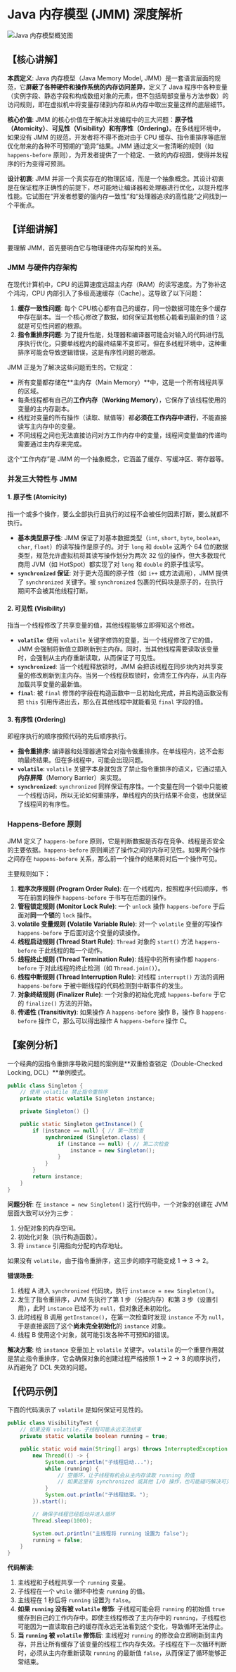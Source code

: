 # Java 内存模型 (JMM) 深度解析

<img src="https://cdn.jsdelivr.net/gh/TOTCTS/Java-Learn-Docs@main/docs/public/assets/java/concurrent/jmm-overview.svg" alt="Java 内存模型概览图" style="max-width: 800px; margin: 0 auto; display: block;"/>

## 【核心讲解】

**本质定义**: Java 内存模型（Java Memory Model, JMM）是一套语言层面的规范，它**屏蔽了各种硬件和操作系统的内存访问差异**，定义了 Java 程序中各种变量（实例字段、静态字段和构成数组对象的元素，但不包括局部变量与方法参数）的访问规则，即在虚拟机中将变量存储到内存和从内存中取出变量这样的底层细节。

**核心价值**: JMM 的核心价值在于解决并发编程中的三大问题：**原子性（Atomicity）**、**可见性（Visibility）**和**有序性（Ordering）**。在多线程环境中，如果没有 JMM 的规范，开发者将不得不面对由于 CPU 缓存、指令重排序等底层优化带来的各种不可预期的“诡异”结果。JMM 通过定义一套清晰的规则（如 `happens-before` 原则），为开发者提供了一个稳定、一致的内存视图，使得并发程序的行为变得可预测。

**设计初衷**: JMM 并非一个真实存在的物理区域，而是一个抽象概念。其设计初衷是在保证程序正确性的前提下，尽可能地让编译器和处理器进行优化，以提升程序性能。它试图在“开发者想要的强内存一致性”和“处理器追求的高性能”之间找到一个平衡点。

## 【详细讲解】

要理解 JMM，首先要明白它与物理硬件内存架构的关系。

### JMM 与硬件内存架构

在现代计算机中，CPU 的运算速度远超主内存（RAM）的读写速度。为了弥补这个鸿沟，CPU 内部引入了多级高速缓存（Cache）。这导致了以下问题：

1.  **缓存一致性问题**: 每个 CPU核心都有自己的缓存，同一份数据可能在多个缓存中存在副本。当一个核心修改了数据，如何保证其他核心能看到最新的值？这就是可见性问题的根源。
2.  **指令重排序问题**: 为了提升性能，处理器和编译器可能会对输入的代码进行乱序执行优化，只要单线程内的最终结果不变即可。但在多线程环境中，这种重排序可能会导致逻辑错误，这是有序性问题的根源。

JMM 正是为了解决这些问题而生的。它规定：
-   所有变量都存储在**主内存（Main Memory）**中，这是一个所有线程共享的区域。
-   每条线程都有自己的**工作内存（Working Memory）**，它保存了该线程使用的变量的主内存副本。
-   线程对变量的所有操作（读取、赋值等）都**必须在工作内存中进行**，不能直接读写主内存中的变量。
-   不同线程之间也无法直接访问对方工作内存中的变量，线程间变量值的传递均需要通过主内存来完成。

这个“工作内存”是 JMM 的一个抽象概念，它涵盖了缓存、写缓冲区、寄存器等。

### 并发三大特性与 JMM

#### 1. 原子性 (Atomicity)
指一个或多个操作，要么全部执行且执行的过程不会被任何因素打断，要么就都不执行。

-   **基本类型原子性**: JMM 保证了对基本数据类型（`int`, `short`, `byte`, `boolean`, `char`, `float`）的读写操作是原子的。对于 `long` 和 `double` 这两个 64 位的数据类型，规范允许虚拟机将其读写操作划分为两次 32 位的操作，但大多数现代商用 JVM（如 HotSpot）都实现了对 `long` 和 `double` 的原子性读写。
-   **`synchronized` 保证**: 对于更大范围的原子性（如 `i++` 或方法调用），JMM 提供了 `synchronized` 关键字。被 `synchronized` 包裹的代码块是原子的，在执行期间不会被其他线程打断。

#### 2. 可见性 (Visibility)
指当一个线程修改了共享变量的值，其他线程能够立即得知这个修改。

-   **`volatile`**: 使用 `volatile` 关键字修饰的变量，当一个线程修改了它的值，JMM 会强制将新值立即刷新到主内存。同时，当其他线程需要读取该变量时，会强制从主内存重新读取，从而保证了可见性。
-   **`synchronized`**: 当一个线程释放锁时，JMM 会把该线程在同步块内对共享变量的修改刷新到主内存。当另一个线程获取锁时，会清空工作内存，从主内存加载共享变量的最新值。
-   **`final`**: 被 `final` 修饰的字段在构造函数中一旦初始化完成，并且构造函数没有把 `this` 引用传递出去，那么在其他线程中就能看见 `final` 字段的值。

#### 3. 有序性 (Ordering)
即程序执行的顺序按照代码的先后顺序执行。

-   **指令重排序**: 编译器和处理器通常会对指令做重排序。在单线程内，这不会影响最终结果。但在多线程中，可能会出现问题。
-   **`volatile`**: `volatile` 关键字本身就包含了禁止指令重排序的语义，它通过插入**内存屏障**（Memory Barrier）来实现。
-   **`synchronized`**: `synchronized` 同样保证有序性。一个变量在同一个锁中只能被一个线程访问，所以无论如何重排序，单线程内的执行结果不会变，也就保证了线程间的有序性。

### Happens-Before 原则

JMM 定义了 `happens-before` 原则，它是判断数据是否存在竞争、线程是否安全的主要依据。`happens-before` 原则阐述了操作之间的内存可见性。如果两个操作之间存在 `happens-before` 关系，那么前一个操作的结果将对后一个操作可见。

主要规则如下：
1.  **程序次序规则 (Program Order Rule)**: 在一个线程内，按照程序代码顺序，书写在前面的操作 `happens-before` 于书写在后面的操作。
2.  **管程锁定规则 (Monitor Lock Rule)**: 一个 `unlock` 操作 `happens-before` 于后面对**同一个锁**的 `lock` 操作。
3.  **volatile 变量规则 (Volatile Variable Rule)**: 对一个 `volatile` 变量的写操作 `happens-before` 于后面对这个变量的读操作。
4.  **线程启动规则 (Thread Start Rule)**: `Thread` 对象的 `start()` 方法 `happens-before` 于此线程的每一个动作。
5.  **线程终止规则 (Thread Termination Rule)**: 线程中的所有操作都 `happens-before` 于对此线程的终止检测（如 `Thread.join()`）。
6.  **线程中断规则 (Thread Interruption Rule)**: 对线程 `interrupt()` 方法的调用 `happens-before` 于被中断线程的代码检测到中断事件的发生。
7.  **对象终结规则 (Finalizer Rule)**: 一个对象的初始化完成 `happens-before` 于它的 `finalize()` 方法的开始。
8.  **传递性 (Transitivity)**: 如果操作 A `happens-before` 操作 B，操作 B `happens-before` 操作 C，那么可以得出操作 A `happens-before` 操作 C。

## 【案例分析】

一个经典的因指令重排序导致问题的案例是**双重检查锁定（Double-Checked Locking, DCL）**单例模式。

```java
public class Singleton {
    // 使用 volatile 禁止指令重排序
    private static volatile Singleton instance;

    private Singleton() {}

    public static Singleton getInstance() {
        if (instance == null) { // 第一次检查
            synchronized (Singleton.class) {
                if (instance == null) { // 第二次检查
                    instance = new Singleton();
                }
            }
        }
        return instance;
    }
}
```

**问题分析**:
在 `instance = new Singleton()` 这行代码中，一个对象的创建在 JVM 层面大致可以分为三步：
1.  分配对象的内存空间。
2.  初始化对象（执行构造函数）。
3.  将 `instance` 引用指向分配的内存地址。

如果没有 `volatile`，由于指令重排序，这三步的顺序可能变成 1 -> 3 -> 2。

**错误场景**:
1.  线程 A 进入 `synchronized` 代码块，执行 `instance = new Singleton()`。
2.  发生了指令重排序，JVM 先执行了第 1 步（分配内存）和第 3 步（设置引用），此时 `instance` 已经不为 `null`，但对象还未初始化。
3.  此时线程 B 调用 `getInstance()`，在第一次检查时发现 `instance` 不为 `null`，于是直接返回了这个**尚未完全初始化**的 `instance` 对象。
4.  线程 B 使用这个对象，就可能引发各种不可预知的错误。

**解决方案**:
给 `instance` 变量加上 `volatile` 关键字。`volatile` 的一个重要作用就是禁止指令重排序，它会确保对象的创建过程严格按照 1 -> 2 -> 3 的顺序执行，从而避免了 DCL 失效的问题。

## 【代码示例】

下面的代码演示了 `volatile` 是如何保证可见性的。

```java
public class VisibilityTest {
    // 如果没有 volatile，子线程可能永远无法结束
    private static volatile boolean running = true;

    public static void main(String[] args) throws InterruptedException {
        new Thread(() -> {
            System.out.println("子线程启动...");
            while (running) {
                // 空循环，让子线程有机会从主内存读取 running 的值
                // 如果这里有 synchronized 或其他 I/O 操作，也可能碰巧解决可见性问题
            }
            System.out.println("子线程结束。");
        }).start();

        // 确保子线程已经启动并进入循环
        Thread.sleep(1000);

        System.out.println("主线程将 running 设置为 false");
        running = false;
    }
}
```
**代码解读**:
1.  主线程和子线程共享一个 `running` 变量。
2.  子线程在一个 `while` 循环中检查 `running` 的值。
3.  主线程在 1 秒后将 `running` 设置为 `false`。
4.  **如果 `running` 没有被 `volatile` 修饰**: 子线程可能会将 `running` 的初始值 `true` 缓存到自己的工作内存中。即使主线程修改了主内存中的 `running`，子线程也可能因为一直读取自己的缓存而永远无法看到这个变化，导致循环无法停止。
5.  **当 `running` 被 `volatile` 修饰后**: 主线程对 `running` 的修改会立即刷新到主内存，并且让所有缓存了该变量的线程工作内存失效。子线程在下一次循环判断时，必须从主内存重新读取 `running` 的最新值 `false`，从而保证了循环能够正常结束。 